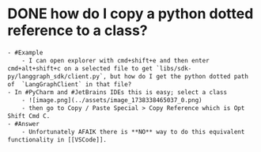 # DONE how do I copy a python dotted reference to a class?
	- #Example
		- I can open explorer with cmd+shift+e and then enter cmd+alt+shift+c on a selected file to get `libs/sdk-py/langgraph_sdk/client.py`, but how do I get the python dotted path of  `LangGraphClient` in that file?
	- In #PyCharm and #JetBrains IDEs this is easy; select a class
		- ![image.png](../assets/image_1738338465037_0.png)
		- then go to Copy / Paste Special > Copy Reference which is Opt Shift Cmd C.
	- #Answer
		- Unfortunately AFAIK there is **NO** way to do this equivalent functionality in [[VSCode]].